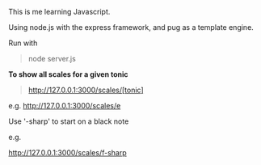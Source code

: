 This is me learning Javascript.

Using node.js with the express framework, and pug as a template engine.

Run with

> node server.js

**To show all scales for a given tonic**

> http://127.0.0.1:3000/scales/[tonic]

e.g. http://127.0.0.1:3000/scales/e

Use '-sharp' to start on a black note

e.g. 

http://127.0.0.1:3000/scales/f-sharp

